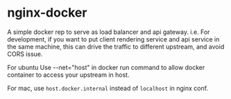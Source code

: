 # nginx-docker
A simple docker rep to serve as load balancer and api gateway.
i.e.
For development, if you want to put client rendering service and api service in the same machine, this can drive the traffic to different upstream, and avoid CORS issue.

For ubuntu
Use --net="host" in docker run command to allow docker container to access your upstream in host.

For mac, use `host.docker.internal` instead of `localhost` in nginx conf.